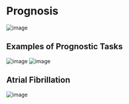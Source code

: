 # Prognosis
![image](https://github.com/anjiladhikari/AI-for-medical/assets/21165474/1c8539dd-8c3e-48be-b205-9a943dbcf2e9)
## Examples of Prognostic Tasks
![image](https://github.com/anjiladhikari/AI-for-medical/assets/21165474/2933133f-8783-4286-a3c4-6cfe8bdba709)
![image](https://github.com/anjiladhikari/AI-for-medical/assets/21165474/aff19dab-a710-4299-8820-49fb22a62777)
## Atrial Fibrillation
![image](https://github.com/anjiladhikari/AI-for-medical/assets/21165474/bf80e475-fd2d-410f-8083-33b842dd9647)
